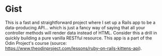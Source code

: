 # Gist

This is a fast and straightforward project where I set up a Rails app to be a data-producing API… which is just a fancy way of saying that all your controller methods will render data instead of HTML. Consider this a drill in quickly building a pure vanilla RESTful resource. This app is a part of the Odin Project's course (source: https://www.theodinproject.com/lessons/ruby-on-rails-kittens-api).